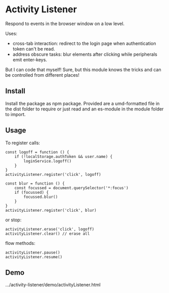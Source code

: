 # Activity Listener

Respond to events in the browser window on a low level.

Uses:
* cross-tab interaction:
    redirect to the login page when authentication token can't be read.
* address obscure tasks:
    blur elements after clicking while peripherals emit enter-keys.

But I can code that myself!
Sure, but this module knows the tricks and can be controlled from different places!

## Install

Install the package as npm package. Provided are
a umd-formatted file in the dist folder to require or just read
and an es-module in the module folder to import.

## Usage

To register calls:

```
const logoff = function () {
    if (!localStorage.authToken && user.name) {
        loginService.logoff()
    }
}
activityListener.register('click', logoff)
```
```
const blur = function () {
    const focussed = document.querySelector('*:focus')
    if (focussed) {
        focussed.blur()
    }
}
activityListener.register('click', blur)
```

or stop:

```
activityListener.erase('click', logoff)
activityListener.clear() // erase all
```

flow methods:
```
activityListener.pause()
activityListener.resume()
```

## Demo

.../activity-listener/demo/activityListener.html

